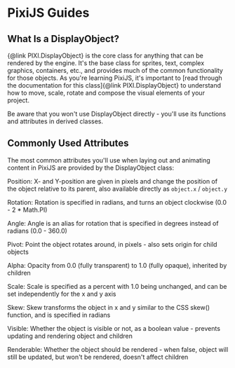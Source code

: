 # PixiJS Guides
## What Is a DisplayObject?

{@link PIXI.DisplayObject} is the core class for anything that can be rendered by the engine.  It's the base class for sprites, text, complex graphics, containers, etc., and provides much of the common functionality for those objects.  As you're learning PixiJS, it's important to [read through the documentation for this class]{@link PIXI.DisplayObject} to understand how to move, scale, rotate and compose the visual elements of your project.

Be aware that you won't use DisplayObject directly - you'll use its functions and attributes in derived classes.

## Commonly Used Attributes

The most common attributes you'll use when laying out and animating content in PixiJS are provided by the DisplayObject class:

Position: X- and Y-position are given in pixels and change the position of the object relative to its parent, also available directly as `object.x` / `object.y`

Rotation: Rotation is specified in radians, and turns an object clockwise (0.0 - 2 * Math.PI)

Angle: Angle is an alias for rotation that is specified in degrees instead of radians (0.0 - 360.0)

Pivot: Point the object rotates around, in pixels - also sets origin for child objects

Alpha: Opacity from 0.0 (fully transparent) to 1.0 (fully opaque), inherited by children

Scale: Scale is specified as a percent with 1.0 being unchanged, and can be set independently for the x and y axis

Skew: Skew transforms the object in x and y similar to the CSS skew() function, and is specified in radians

Visible: Whether the object is visible or not, as a boolean value - prevents updating and rendering object and children

Renderable: Whether the object should be rendered - when false, object will still be updated, but won't be rendered, doesn't affect children

